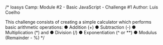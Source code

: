 /*
  Ioasys Camp: Module #2 - Basic JavaScript - Challenge #1
  Author: Luis Coelho
 
  This challenge consists of creating a simple calculator which performs basic arithmetic operations: 
  ● Addition (+)
  ● Subtraction (-)
  ● Multiplication (*) and
  ● Division (/)
  ● Exponentiation (^ or **)
  ● Modulus (Remainder - %)
*/